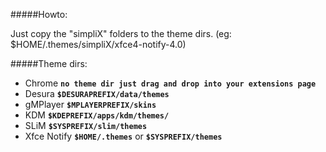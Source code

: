 #####Howto:

Just copy the "simpliX" folders to the theme dirs. (eg: $HOME/.themes/simpliX/xfce4-notify-4.0)

#####Theme dirs:

* Chrome **`no theme dir just drag and drop into your extensions page`** 
* Desura **`$DESURAPREFIX/data/themes`** 
* gMPlayer **`$MPLAYERPREFIX/skins`**
* KDM **`$KDEPREFIX/apps/kdm/themes/`**
* SLiM **`$SYSPREFIX/slim/themes`**
* Xfce Notify **`$HOME/.themes`** or **`$SYSPREFIX/themes`**
